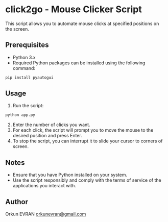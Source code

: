 # click2go - Mouse Clicker Script

This script allows you to automate mouse clicks at specified positions on the screen.

## Prerequisites

- Python 3.x
- Required Python packages can be installed using the following command:

```bash
pip install pyautogui
```
## Usage

1. Run the script:
```bash
python app.py
```
2. Enter the number of clicks you want.
3. For each click, the script will prompt you to move the mouse to the desired position and press Enter.
4. To stop the script, you can interrupt it to slide your cursor to corners of screen.

## Notes

- Ensure that you have Python installed on your system.
- Use the script responsibly and comply with the terms of service of the applications you interact with.

## Author

Orkun EVRAN
orkunevran@gmail.com